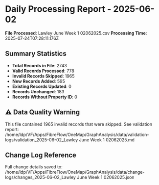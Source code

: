 # Daily Processing Report - 2025-06-02

**File Processed**: Lawley June Week 1 02062025.csv
**Processing Time**: 2025-07-24T07:28:11.176Z

## Summary Statistics

- **Total Records in File**: 2743
- **Valid Records Processed**: 778
- **Invalid Records Skipped**: 1965
- **New Records Added**: 595
- **Existing Records Updated**: 0
- **Records Unchanged**: 183
- **Records Without Property ID**: 0

## ⚠️ Data Quality Warning

This file contained 1965 invalid records that were skipped.
See validation report: /home/ldp/VF/Apps/FibreFlow/OneMap/GraphAnalysis/data/validation-logs/validation_2025-06-02_Lawley June Week 1 02062025.md


## Change Log Reference

Full change details saved to: /home/ldp/VF/Apps/FibreFlow/OneMap/GraphAnalysis/data/change-logs/changes_2025-06-02_Lawley June Week 1 02062025.json

